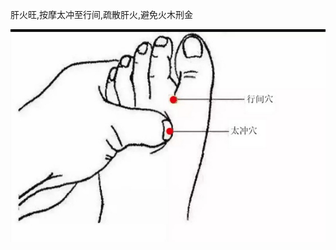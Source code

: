 肝火旺,按摩太冲至行间,疏散肝火,避免火木刑金


![Screenshot_20210930_102348.jpg](../_resources/Screenshot_20210930_102348.jpg)
